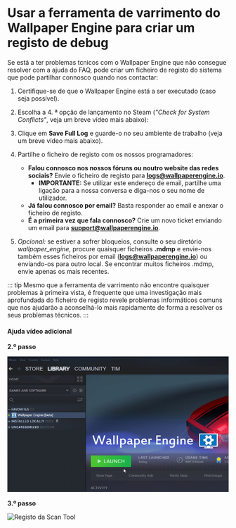 # Usar a ferramenta de varrimento do Wallpaper Engine para criar um registo de debug

Se está a ter problemas tcnicos com o Wallpaper Engine que não consegue resolver com a ajuda do FAQ, pode criar um ficheiro de registo do sistema que pode partilhar connosco quando nos contactar:

1. Certifique-se de que o Wallpaper Engine está a ser executado (caso seja possível).
2. Escolha a 4. ª opção de lançamento no Steam (*"Check for System Conflicts"*, veja um breve vídeo mais abaixo):
3. Clique em **Save Full Log** e guarde-o no seu ambiente de trabalho (veja um breve vídeo mais abaixo).
4. Partilhe o ficheiro de registo com os nossos programadores:
    * **Falou connosco nos nossos fóruns ou noutro website das redes sociais?** Envie o ficheiro de registo para **logs@wallpaperengine.io**.
        * **IMPORTANTE:** Se utilizar este endereço de email, partilhe uma ligação para a nossa conversa e diga-nos o seu nome de utilizador.
    * **Já falou connosco por email?** Basta responder ao email e anexar o ficheiro de registo.
    * **É a primeira vez que fala connosco?** Crie um novo ticket enviando um email para **support@wallpaperengine.io**.

5. *Opcional:* se estiver a sofrer bloqueios, consulte o seu diretório *wallpaper_engine*, procure quaisquer ficheiros **.mdmp** e envie-nos também esses ficheiros por email (**logs@wallpaperengine.io**) ou enviando-os para outro local. Se encontrar muitos ficheiros .mdmp, envie apenas os mais recentes.

::: tip
Mesmo que a ferramenta de varrimento não encontre quaisquer problemas à primeira vista, é frequente que uma investigação mais aprofundada do ficheiro de registo revele problemas informáticos comuns que nos ajudarão a aconselhá-lo mais rapidamente de forma a resolver os seus problemas técnicos.
:::

#### Ajuda vídeo adicional

**2.º passo**

![Scan Tool Launch Option](./scantoollaunch.gif)

**3.º passo**

![Registo da Scan Tool](./scantoolsave.gif)

